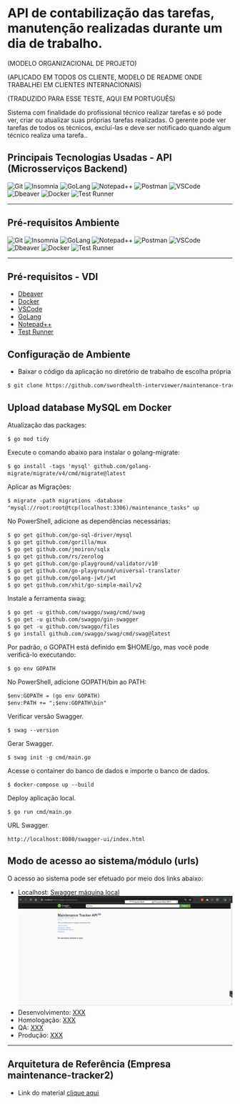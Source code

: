# API de contabilização das tarefas, manutenção realizadas durante um dia de trabalho.

(MODELO ORGANIZACIONAL DE PROJETO)

(APLICADO EM TODOS OS CLIENTE, MODELO DE README ONDE TRABALHEI EM CLIENTES INTERNACIONAIS) 

(TRADUZIDO PARA ESSE TESTE, AQUI EM PORTUGUÊS)

Sistema com finalidade do profissional técnico realizar tarefas e só pode ver, criar ou atualizar suas próprias tarefas realizadas.
O gerente pode ver tarefas de todos os técnicos, excluí-las e deve ser notificado quando algum técnico realiza uma tarefa..

## Principais Tecnologias Usadas - API (Microsserviços Backend)

![Git](https://img.shields.io/badge/Git-2.40.0-%237159c1?style=for-the-badge&logo=git)
![Insomnia](https://img.shields.io/badge/insonmia-2023.1.0-%237159c1?style=for-the-badge&logo=insomnia)
![GoLang](https://img.shields.io/badge/GoLang-1.22.5-%237159c1?style=for-the-badge&logo=go)
![Notepad++](https://img.shields.io/badge/notepad++-8.0-%237159c1?style=for-the-badge&logo=notepadplusplus)
![Postman](https://img.shields.io/badge/postman-10.13.10-%237159c1?style=for-the-badge&logo=postman)
![VSCode](https://img.shields.io/badge/vscode-1.77.3-%237159c1?style=for-the-badge&logo=visualstudiocode)
![Dbeaver](https://img.shields.io/badge/Dbeaver-22.2.3-%237159c1?style=for-the-badge&logo=Dbeaver)
![Docker](https://img.shields.io/badge/Docker-4.1.8-%237159c1?style=for-the-badge&logo=docker)
![Test Runner](https://img.shields.io/badge/Test%20Runner-1.1.0-%237159c1?style=for-the-badge&logo=tesrunner)

---

## Pré-requisitos Ambiente 

![Git](https://img.shields.io/badge/Git-2.40.0-%237159c1?style=for-the-badge&logo=git)
![Insomnia](https://img.shields.io/badge/insonmia-2023.1.0-%237159c1?style=for-the-badge&logo=insomnia)
![GoLang](https://img.shields.io/badge/GoLang-1.22.5-%237159c1?style=for-the-badge&logo=go)
![Notepad++](https://img.shields.io/badge/notepad++-8.0-%237159c1?style=for-the-badge&logo=notepadplusplus)
![Postman](https://img.shields.io/badge/postman-10.13.10-%237159c1?style=for-the-badge&logo=postman)
![VSCode](https://img.shields.io/badge/vscode-1.77.3-%237159c1?style=for-the-badge&logo=visualstudiocode)
![Dbeaver](https://img.shields.io/badge/Dbeaver-22.2.3-%237159c1?style=for-the-badge&logo=Dbeaver)
![Docker](https://img.shields.io/badge/Docker-4.1.8-%237159c1?style=for-the-badge&logo=docker)
![Test Runner](https://img.shields.io/badge/Test%20Runner-1.1.0-%237159c1?style=for-the-badge&logo=tesrunner)

---

## Pré-requisitos - VDI

- [Dbeaver](#)
- [Docker](#)
- [VSCode](#)
- [GoLang](#)
- [Notepad++](https://github.com/notepad-plus-plus/notepad-plus-plus/releases/download/v8.5.2/npp.8.5.2.Installer.x64.exe)
- [Test Runner](#)

## Configuração de Ambiente 

- Baixar o código da aplicação no diretório de trabalho de escolha própria

```sh
$ git clone https://github.com/swordhealth-interviewer/maintenance-tracker2.git
```

## Upload database MySQL em Docker

Atualização das packages:

```shell
$ go mod tidy   
```

Execute o comando abaixo para instalar o golang-migrate:

```shell
$ go install -tags 'mysql' github.com/golang-migrate/migrate/v4/cmd/migrate@latest
```

Aplicar as Migrações:

```shell
$ migrate -path migrations -database "mysql://root:root@tcp(localhost:3306)/maintenance_tasks" up
```

No PowerShell, adicione as dependências necessárias:

```shell
$ go get github.com/go-sql-driver/mysql
$ go get github.com/gorilla/mux
$ go get github.com/jmoiron/sqlx
$ go get github.com/rs/zerolog
$ go get github.com/go-playground/validator/v10
$ go get github.com/go-playground/universal-translator
$ go get github.com/golang-jwt/jwt
$ go get github.com/xhit/go-simple-mail/v2
```

Instale a ferramenta swag:

```shell
$ go get -u github.com/swaggo/swag/cmd/swag
$ go get -u github.com/swaggo/gin-swagger
$ go get -u github.com/swaggo/files
$ go install github.com/swaggo/swag/cmd/swag@latest
```

Por padrão, o GOPATH está definido em $HOME/go, mas você pode verificá-lo executando:

```shell
$ go env GOPATH
```

No PowerShell, adicione GOPATH/bin ao PATH:

```shell
$env:GOPATH = (go env GOPATH)
$env:PATH += ";$env:GOPATH\bin"
```

Verificar versão Swagger.

```shell
$ swag --version
```

Gerar Swagger.

```shell
$ swag init -g cmd/main.go
```

Acesse o container do banco de dados e importe o banco de dados.

```shell
$ docker-compose up --build
```

Deploy aplicação local.

```shell
$ go run cmd/main.go
```

URL Swagger.

```shell
http://localhost:8080/swagger-ui/index.html
```

## Modo de acesso ao sistema/módulo (urls)
O acesso ao sistema pode ser efetuado por meio dos links abaixo:
- Localhost: [Swagger máquina local](http://localhost:8080/swagger-ui/index.html)
  ![img.png](img.png)
- Desenvolvimento: [XXX](x)
- Homologação: [XXX](x)
- QA: [XXX](x)
- Produção: [XXX](x)

---

## Arquitetura de Referência (Empresa maintenance-tracker2)

- Link do material [clique aqui](#)